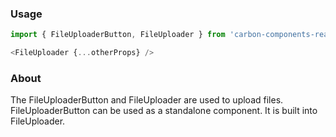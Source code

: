 ### Usage

```js
import { FileUploaderButton, FileUploader } from 'carbon-components-react';
```

```js
<FileUploader {...otherProps} />
```

### About

The FileUploaderButton and FileUploader are used to upload files. FileUploaderButton
can be used as a standalone component. It is built into FileUploader.
